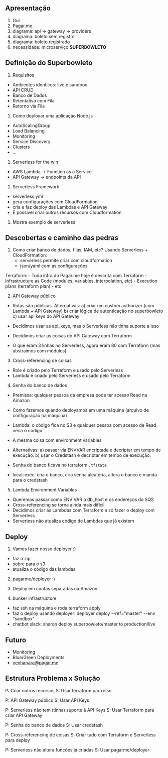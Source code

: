 ## Apresentação

1. Gui
1. Pagar.me
1. diagrama: api -> gateway -> providers
1. diagrama: boleto sem registro
1. diagrama: boleto registrado
1. necessidade: microserviço **SUPERBOWLETO**

## Definição do Superbowleto

1. Requisitos
  - Ambientes identicos: live e sandbox
  - API CRUD
  - Banco de Dados
  - Retentativa com Fila
  - Retorno via Fila

1. Como deployar uma aplicação Node.js
  - AutoScalingGroup
  - Load Balancing
  - Monitoring
  - Service Discovery
  - Clusters
  - ...

1. Serverless for the win
  - AWS Lambda -> Function as a Service
  - API Gateway -> endpoints da API

1. Serverless Framework
  - serverless.yml
  - gera configurações com CloudFormation
  - cria e faz deploy das Lambdas e API Gateway
  - É possível criar outros recursos com Cloudformation

1. Mostra exemplo de serverless

## Descobertas e caminho das pedras

1. Como criar banco de dados, filas, IAM, etc?
  Usando Serverless + CloudFormation:
    - serverless permite criar com cloudformation
    - json/yaml com as configurações

  Terraform:
    - Toda infra do Pagar.me hoje é descrita com Terraform
    - Infrastructure as Code (modules, variables, interpolation, etc)
    - Execution plans (terraform plan)
    - etc

2. API Gateway público
  - Rotas são públicas. Alternativas:
    a) criar um custom authorizer (com Lambda + API Gateway)
    b) criar lógica de autenticação no superbowleto
    c) usar api keys do API Gateway

  - Decidimos usar as api_keys, mas o Serverless não tinha suporte a isso
  - Decidimos criar as coisas do API Gateway com Terraform
  - O que eram 3 linhas no Serverless, agora eram 80 com Terraform (mas abstraímos com módulos)

3. Cross-referencing de coisas
  - Role é criado pelo Terraform e usado pelo Serverless
  - Lambda é criado pelo Serverless e usado pelo Terraform

4. Senha do banco de dados
  - Premissa: qualquer pessoa da empresa pode ter acesso Read na Amazon
  - Como fazemos quando deployamos em uma máquina (arquivo de configuração na máquina)
  - Lambda: o código fica no S3 e qualquer pessoa com acesso de Read veria o código
  - A mesma coisa com environment variables

  - Alternativas:
    a) passar via ENVVAR encriptada e decriptar em tempo de execução.
    b) usar o Credstash e decriptar em tempo de execução.

  - Senha do banco ficava no terraform `.tfstate`
  - local-exec: cria o banco, cria senha aleatória, altera o banco e manda para o credstash

5. Lambda Environment Variables
  - Queremos passar como ENV VAR o db_host e os endereços do SQS
  - Cross-referencing se torna ainda mais difícil
  - Decidimos criar as Lambdas com Terraform e só fazer o deploy com Serverless
  - Serverless não atualiza código de Lambdas que já existem

## Deploy

1. Vamos fazer nosso deployer :)
  - faz o zip
  - sobre para o s3
  - atualiza o código das lambdas

2. pagarme/deployer :)

3. Deploy em contas separadas na Amazon

4. bunker infrastructure
  - faz ssh na máquina e roda terraform apply
  - faz o deploy usando deployer: deployer deploy --ref="master" --env "sandbox"
  - chatbot slack: sharon deploy superbowleto/master to production/live

## Futuro

- Monitoring
- Blue/Green Deployments
- venhapara@pagar.me


## Estrutura Problema x Solução

P: Criar outros recursos
S: Usar terraform para isso

P: API Gateway público
S: Usar API Keys

P: Serverless não tem (tinha) suporte à API Keys
S: Usar Terraform para criar API Gateway

P: Senha do banco de dados
S: Usar credstash

P: Cross-referencing de coisas
S: Criar tudo com Terraform e Serverless para deploy

P: Serverless não altera funções já criadas
S: Usar pagarme/deployer
